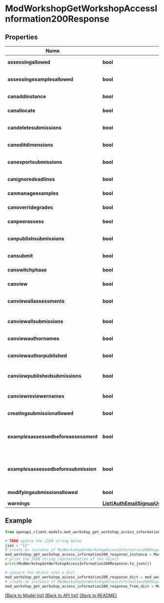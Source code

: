 # ModWorkshopGetWorkshopAccessInformation200Response


## Properties

Name | Type | Description | Notes
------------ | ------------- | ------------- | -------------
**assessingallowed** | **bool** | Is the user allowed to create/edit his assessments? | [default to False]
**assessingexamplesallowed** | **bool** | Are reviewers allowed to create/edit their assessments of the example submissions?. | [default to False]
**canaddinstance** | **bool** | Whether the user has the capability mod/workshop:addinstance allowed. | [default to False]
**canallocate** | **bool** | Whether the user has the capability mod/workshop:allocate allowed. | [default to False]
**candeletesubmissions** | **bool** | Whether the user has the capability mod/workshop:deletesubmissions allowed. | [default to False]
**caneditdimensions** | **bool** | Whether the user has the capability mod/workshop:editdimensions allowed. | [default to False]
**canexportsubmissions** | **bool** | Whether the user has the capability mod/workshop:exportsubmissions allowed. | [default to False]
**canignoredeadlines** | **bool** | Whether the user has the capability mod/workshop:ignoredeadlines allowed. | [default to False]
**canmanageexamples** | **bool** | Whether the user has the capability mod/workshop:manageexamples allowed. | [default to False]
**canoverridegrades** | **bool** | Whether the user has the capability mod/workshop:overridegrades allowed. | [default to False]
**canpeerassess** | **bool** | Whether the user has the capability mod/workshop:peerassess allowed. | [default to False]
**canpublishsubmissions** | **bool** | Whether the user has the capability mod/workshop:publishsubmissions allowed. | [default to False]
**cansubmit** | **bool** | Whether the user has the capability mod/workshop:submit allowed. | [default to False]
**canswitchphase** | **bool** | Whether the user has the capability mod/workshop:switchphase allowed. | [default to False]
**canview** | **bool** | Whether the user has the capability mod/workshop:view allowed. | [default to False]
**canviewallassessments** | **bool** | Whether the user has the capability mod/workshop:viewallassessments allowed. | [default to False]
**canviewallsubmissions** | **bool** | Whether the user has the capability mod/workshop:viewallsubmissions allowed. | [default to False]
**canviewauthornames** | **bool** | Whether the user has the capability mod/workshop:viewauthornames allowed. | [default to False]
**canviewauthorpublished** | **bool** | Whether the user has the capability mod/workshop:viewauthorpublished allowed. | [default to False]
**canviewpublishedsubmissions** | **bool** | Whether the user has the capability mod/workshop:viewpublishedsubmissions allowed. | [default to False]
**canviewreviewernames** | **bool** | Whether the user has the capability mod/workshop:viewreviewernames allowed. | [default to False]
**creatingsubmissionallowed** | **bool** | Is the given user allowed to create their submission? | [default to False]
**examplesassessedbeforeassessment** | **bool** | Whether the given user has assessed all his required examples before assessment                 (always true if there are not examples to assessor not configured to check before assessment). | [default to False]
**examplesassessedbeforesubmission** | **bool** | Whether the given user has assessed all his required examples before submission                 (always true if there are not examples to assess or not configured to check before submission). | [default to False]
**modifyingsubmissionallowed** | **bool** | Is the user allowed to modify his existing submission? | [default to False]
**warnings** | [**List[AuthEmailSignupUser200ResponseWarningsInner]**](AuthEmailSignupUser200ResponseWarningsInner.md) |  | [optional] 

## Example

```python
from openapi_client.models.mod_workshop_get_workshop_access_information200_response import ModWorkshopGetWorkshopAccessInformation200Response

# TODO update the JSON string below
json = "{}"
# create an instance of ModWorkshopGetWorkshopAccessInformation200Response from a JSON string
mod_workshop_get_workshop_access_information200_response_instance = ModWorkshopGetWorkshopAccessInformation200Response.from_json(json)
# print the JSON string representation of the object
print(ModWorkshopGetWorkshopAccessInformation200Response.to_json())

# convert the object into a dict
mod_workshop_get_workshop_access_information200_response_dict = mod_workshop_get_workshop_access_information200_response_instance.to_dict()
# create an instance of ModWorkshopGetWorkshopAccessInformation200Response from a dict
mod_workshop_get_workshop_access_information200_response_from_dict = ModWorkshopGetWorkshopAccessInformation200Response.from_dict(mod_workshop_get_workshop_access_information200_response_dict)
```
[[Back to Model list]](../README.md#documentation-for-models) [[Back to API list]](../README.md#documentation-for-api-endpoints) [[Back to README]](../README.md)


